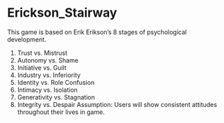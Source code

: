 # Erickson_Stairway
This game is based on Erik Erikson’s 8 stages of psychological development.
 1) Trust vs. Mistrust 
 2) Autonomy vs. Shame 
 3) Initiative vs. Guilt
 4) Industry vs. Inferiority
 5) Identity vs. Role Confusion
 6) Intimacy vs. Isolation 
 7) Generativity vs. Stagnation
 8) Integrity vs. Despair
Assumption: Users will show consistent attitudes throughout their lives in game.
